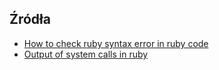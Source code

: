 ## Źródła

* [How to check ruby syntax error in ruby code](https://stackoverflow.com/questions/27272463/how-to-check-ruby-syntax-error-in-ruby-code)
* [Output of system calls in ruby](https://stackoverflow.com/questions/690151/getting-output-of-system-calls-in-ruby)
